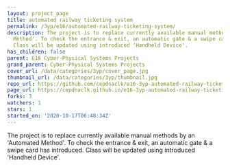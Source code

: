 ```yaml
---
layout: project_page
title: automated railway ticketing system
permalink: /3yp/e16/automated-railway-ticketing-system/
description: The project is to replace currently available manual methods by an 'Automated
  Method'. To check the entrance & exit, an automatic gate & a swipe card has introduced.
  Class will be updated using introduced 'Handheld Device'.
has_children: false
parent: E16 Cyber-Physical Systems Projects
grand_parent: Cyber-Physical Systems Projects
cover_url: /data/categories/3yp/cover_page.jpg
thumbnail_url: /data/categories/3yp/thumbnail.jpg
repo_url: https://github.com/cepdnaclk/e16-3yp-automated-railway-ticketing-system
page_url: https://cepdnaclk.github.io/e16-3yp-automated-railway-ticketing-system
forks: 3
watchers: 1
stars: 1
started_on: '2020-10-17T06:48:34Z'
---
```


The project is to replace currently available manual methods by an 'Automated Method'. To check the entrance & exit, an automatic gate & a swipe card has introduced. Class will be updated using introduced 'Handheld Device'.
